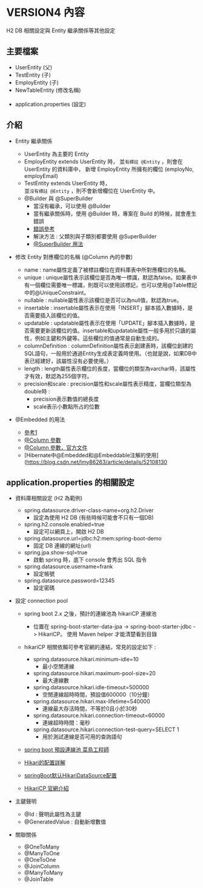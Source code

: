 # VERSION4 內容
H2 DB 相關設定與 Entity 繼承關係等其他設定

## 主要檔案
- UserEntity  (父)
- TestEntity  (子)
- EmployEntity  (子)
- NewTableEntity  (修改名稱)
<br></br>  
- application.properties (設定)

## 介紹
- Entity 繼承關係
  - UserEntity 為主要的 Entity
  - EmployEntity extends UserEntity 時，
    並`有標註 @Entity` ，則會在 UserEntity 的資料庫中，
    新增 EmployEntity 所擁有的欄位 (employNo, employEmail)
  - TestEntity extends UserEntity 時，  
    並`沒有標註 @Entity` ，則不會新增欄位在 UserEntity 中。
  - @Builder 與 @SuperBuilder 
    - 當沒有繼承，可以使用 @Builder
    - 當有繼承關係時，使用 @Builder 時，專案在 Build 的時候，就會產生錯誤
    - [錯誤參考](https://github.com/projectlombok/lombok/issues/1401)
    - 解決方法 : 父類別與子類別都要使用 @SuperBuilder
    - [@SuperBuilder 用法](https://matthung0807.blogspot.com/2020/04/lombok-superbuilder-parent-builder.html)
- 修改 Entity 對應欄位的名稱 (@Column 內的參數)
  - name : name屬性定義了被標註欄位在資料庫表中所對應欄位的名稱。
  - unique : unique屬性表示該欄位是否為唯一標識，默認為false。如果表中有一個欄位需要唯一標識，則既可以使用該標記，也可以使用@Table標記中的@UniqueConstraint。
  - nullable : nullable屬性表示該欄位是否可以為null值，默認為true。
  - insertable : insertable屬性表示在使用「INSERT」腳本插入數據時，是否需要插入該欄位的值。
  - updatable : updatable屬性表示在使用「UPDATE」腳本插入數據時，是否需要更新該欄位的值。insertable和updatable屬性一般多用於只讀的屬性，例如主鍵和外鍵等。這些欄位的值通常是自動生成的。
  - columnDefinition : columnDefinition屬性表示創建表時，該欄位創建的SQL語句，一般用於通過Entity生成表定義時使用。（也就是說，如果DB中表已經建好，該屬性沒有必要使用。）
  - length : length屬性表示欄位的長度，當欄位的類型為varchar時，該屬性才有效，默認為255個字符。
  - precision和scale : precision屬性和scale屬性表示精度，當欄位類型為double時 :
    - precision表示數值的總長度
    - scale表示小數點所占的位數
- @Embedded 的用法

  - [參考1](https://ithelp.ithome.com.tw/articles/10194906)
  - [@Column 參數](https://kknews.cc/zh-tw/code/2bv6v5y.html)
  - [@Column 參數，官方文件](https://docs.oracle.com/javaee/5/api/javax/persistence/Column.html)
  - [Hibernate中@Embedded和@Embeddable注解的使用](https://blog.csdn.net/lmy86263/article/details/52108130
  
## application.properties 的相關設定
- 資料庫相關設定 (H2 為範例)
  - spring.datasource.driver-class-name=org.h2.Driver
    - 設定為使用 H2 DB (有些時候可能會不只有一個DB)
  - spring.h2.console.enabled=true
    - 設定可以網頁上，開啟 H2 DB
  - spring.datasource.url=jdbc:h2:mem:spring-boot-demo
    - 固定 DB 連線的網址(url)
  - spring.jpa.show-sql=true
    - 啟動 spring 時，底下 console 會秀出 SQL 指令
  - spring.datasource.username=frank 
    - 設定帳號
   - spring.datasource.password=12345
     - 設定密碼
- 設定 connection pool
  - spring boot 2.x 之後，預計的連線池為 hikariCP 連線池
     - 位置在 
       spring-boot-starter-data-jpa -> 
       spring-boot-starter-jdbc ->
       HikariCP。
       使用 Maven helper 才能清楚看到目錄
  - hikariCP 相關依賴可參考官網的連結，常見的設定如下 : 
    - spring.datasource.hikari.minimum-idle=10                  
      - 最小空閒連線
    - spring.datasource.hikari.maximum-pool-size=20             
      - 最大連線數
    - spring.datasource.hikari.idle-timeout=500000              
      - 空閒連線超時時間，預設值600000（10分鐘）
    - spring.datasource.hikari.max-lifetime=540000              
      - 連線最大存活時間，不等於0且小於30秒
    - spring.datasource.hikari.connection-timeout=60000         
      - 連線超時時間：毫秒
    - spring.datasource.hikari.connection-test-query=SELECT 1   
      - 用於測試連線是否可用的查詢語句
  
    
  - [spring boot 預設連線池 菜鳥工程師](https://matthung0807.blogspot.com/2021/01/spring-boot-default-jdbc-connection-pool.html)
  - [Hikari的配置詳解](https://www.gushiciku.cn/pl/p44q/zh-tw)
  - [springBoot默认HikariDataSource配置](http://www.lanxinbase.com/?p=2482)
  - [HikariCP 官網介紹](https://github.com/brettwooldridge/HikariCP)
- 主鍵聲明
  - @Id : 聲明此屬性為主鍵
  - @GeneratedValue : 自動新增數值
  
- 關聯關係  
  - @OneToMany
  - @ManyToOne
  - @OneToOne
  - @JoinColumn
  - @ManyToMany
  - @JoinTable
  
